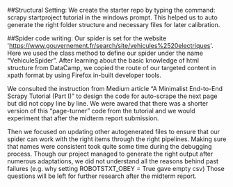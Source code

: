 
##Structural Setting:
We create the starter repo by typing the command: scrapy startproject tutorial in the windows prompt. This helped us to auto generate the right folder structure and necessary files for later calibration.

##Spider code writing:
Our spider is set for the website 'https://www.gouvernement.fr/search/site/vehicules%2520electriques'. Here we used the class method to define our spider under the name “VehiculeSpider”. After learning about the basic knowledge of html structure from DataCamp, we copied the route of our targeted content in xpath format by using Firefox in-built developer tools. 

We consulted the instruction from Medium article “A Minimalist End-to-End Scrapy Tutorial (Part I)” to design the code for auto-scrape the next page but did not copy line by line. We were awared that there was a shorter version of this “page-turner” code from the tutorial and we would experiment that after the midterm report submission. 

Then we focused on updating other autogenerated files to ensure that our spider can work with the right items through the right pipelines. Making sure that names were consistent took quite some time during the debugging process. Though our project managed to generate the right output after numerous adaptations, we did not understand all the reasons behind past failures (e.g. why setting ROBOTSTXT_OBEY = True gave empty csv) Those questions will be left for further research after the midterm report. 



